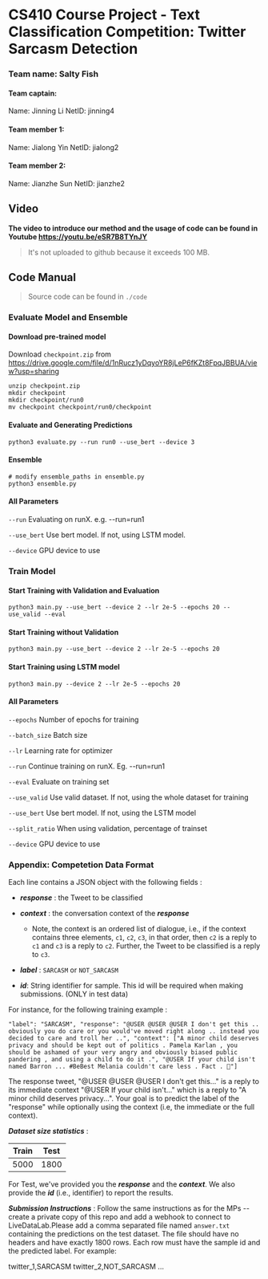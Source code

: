 # CS410 Course Project - Text Classification Competition: Twitter Sarcasm Detection

###  Team name: Salty Fish
#### Team captain:
Name: Jinning Li         NetID: jinning4
#### Team member 1:
Name:  Jialong Yin      NetID: jialong2
#### Team member 2:
Name: Jianzhe Sun    NetID: jianzhe2

## Video
**The video to introduce our method and the usage of code can be found in Youtube https://youtu.be/eSR7B8TYnJY**

> It's not uploaded to github because it exceeds 100 MB.

## Code Manual
> Source code can be found in `./code`

### Evaluate Model and Ensemble

#### Download pre-trained model

Download `checkpoint.zip` from https://drive.google.com/file/d/1nRucz1yDqyoYR8jLeP6fKZt8FpqJBBUA/view?usp=sharing
```
unzip checkpoint.zip
mkdir checkpoint
mkdir checkpoint/run0
mv checkpoint checkpoint/run0/checkpoint
```
#### Evaluate and Generating Predictions
```
python3 evaluate.py --run run0 --use_bert --device 3
```

#### Ensemble
```
# modify ensemble_paths in ensemble.py
python3 ensemble.py
```

#### All Parameters
`--run` Evaluating on runX. e.g. --run=run1

`--use_bert` Use bert model. If not, using LSTM model.

`--device` GPU device to use

### Train Model

#### Start Training with Validation and Evaluation
```
python3 main.py --use_bert --device 2 --lr 2e-5 --epochs 20 --use_valid --eval
```

#### Start Training without Validation
```
python3 main.py --use_bert --device 2 --lr 2e-5 --epochs 20
```

#### Start Training using LSTM model
```
python3 main.py --device 2 --lr 2e-5 --epochs 20
```

#### All Parameters
`--epochs` Number of epochs for training

`--batch_size` Batch size

`--lr` Learning rate for optimizer

`--run` Continue training on runX. Eg. --run=run1

`--eval` Evaluate on training set

`--use_valid` Use valid dataset. If not, using the whole dataset for training

`--use_bert` Use bert model. If not, using the LSTM model

`--split_ratio` When using validation, percentage of trainset

`--device` GPU device to use

### Appendix: Competetion Data Format

Each line contains a JSON object with the following fields :
- ***response*** :  the Tweet to be classified
- ***context*** : the conversation context of the ***response***
	- Note, the context is an ordered list of dialogue, i.e., if the context contains three elements, `c1`, `c2`, `c3`, in that order, then `c2` is a reply to `c1` and `c3` is a reply to `c2`. Further, the Tweet to be classified is a reply to `c3`.
- ***label*** : `SARCASM` or `NOT_SARCASM`

- ***id***:  String identifier for sample. This id will be required when making submissions. (ONLY in test data)

For instance, for the following training example :

`"label": "SARCASM", "response": "@USER @USER @USER I don't get this .. obviously you do care or you would've moved right along .. instead you decided to care and troll her ..", "context": ["A minor child deserves privacy and should be kept out of politics . Pamela Karlan , you should be ashamed of your very angry and obviously biased public pandering , and using a child to do it .", "@USER If your child isn't named Barron ... #BeBest Melania couldn't care less . Fact . 💯"]`

The response tweet, "@USER @USER @USER I don't get this..." is a reply to its immediate context "@USER If your child isn't..." which is a reply to "A minor child deserves privacy...". Your goal is to predict the label of the "response" while optionally using the context (i.e, the immediate or the full context).

***Dataset size statistics*** :

| Train | Test |
|-------|------|
| 5000  | 1800 |

For Test, we've provided you the ***response*** and the ***context***. We also provide the ***id*** (i.e., identifier) to report the results.

***Submission Instructions*** : Follow the same instructions as for the MPs -- create a private copy of this repo and add a webhook to connect to LiveDataLab.Please add a comma separated file named `answer.txt` containing the predictions on the test dataset. The file should have no headers and have exactly 1800 rows. Each row must have the sample id and the predicted label. For example:

twitter_1,SARCASM
twitter_2,NOT_SARCASM
...
